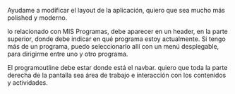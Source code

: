 Ayudame a modificar el layout de la aplicación, quiero que sea mucho más polished y moderno.

lo relacionado con MIS Programas, debe aparecer en un header, en la parte superior, donde debe indicar en qué programa estoy actualmente. Si tengo más de un programa, puedo seleccionarlo allí con un menú desplegable, para dirigirme entre uno y otro programa.

El programoutline debe estar donde está el navbar. quiero que toda la parte derecha de la pantalla sea área de trabajo e interacción con los contenidos y actividades. 